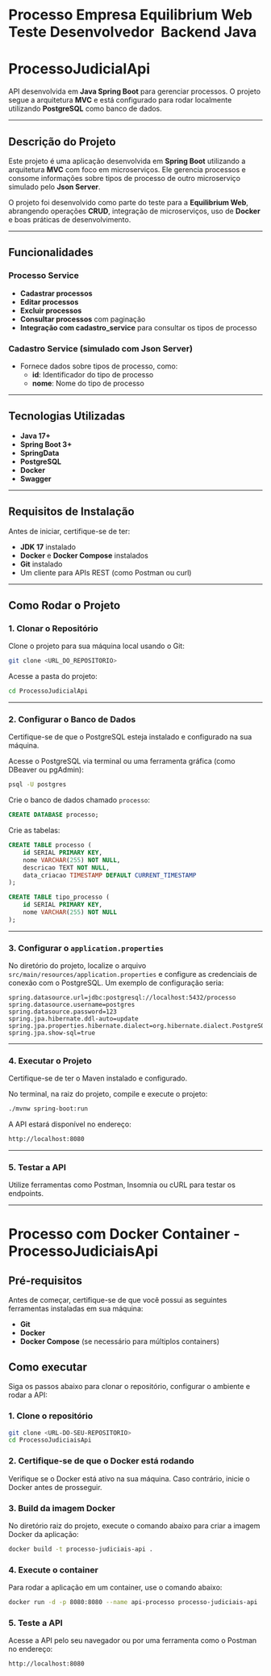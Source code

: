 # Processo Empresa Equilibrium Web  Teste Desenvolvedor  Backend Java



# ProcessoJudicialApi

API desenvolvida em **Java Spring Boot** para gerenciar processos. O projeto segue a arquitetura **MVC** e está configurado para rodar localmente utilizando **PostgreSQL** como banco de dados.

---

## Descrição do Projeto

Este projeto é uma aplicação desenvolvida em **Spring Boot** utilizando a arquitetura **MVC** com foco em microserviços. Ele gerencia processos e consome informações sobre tipos de processo de outro microserviço simulado pelo **Json Server**.

O projeto foi desenvolvido como parte do teste para a **Equilibrium Web**, abrangendo operações **CRUD**, integração de microserviços, uso de **Docker** e boas práticas de desenvolvimento.

---

## Funcionalidades

### Processo Service

- **Cadastrar processos**
- **Editar processos**
- **Excluir processos**
- **Consultar processos** com paginação
- **Integração com cadastro\_service** para consultar os tipos de processo

### Cadastro Service (simulado com Json Server)

- Fornece dados sobre tipos de processo, como:
  - **id**: Identificador do tipo de processo
  - **nome**: Nome do tipo de processo

---

## Tecnologias Utilizadas

- **Java 17+**
- **Spring Boot 3+**
- **SpringData**
- **PostgreSQL**
- **Docker**
- **Swagger**

---

## Requisitos de Instalação

Antes de iniciar, certifique-se de ter:

- **JDK 17** instalado
- **Docker** e **Docker Compose** instalados
- **Git** instalado
- Um cliente para APIs REST (como Postman ou curl)

---

## Como Rodar o Projeto

### 1. Clonar o Repositório

Clone o projeto para sua máquina local usando o Git:

```bash
git clone <URL_DO_REPOSITORIO>
```

Acesse a pasta do projeto:

```bash
cd ProcessoJudicialApi
```

---

### 2. Configurar o Banco de Dados

Certifique-se de que o PostgreSQL esteja instalado e configurado na sua máquina.

Acesse o PostgreSQL via terminal ou uma ferramenta gráfica (como DBeaver ou pgAdmin):

```bash
psql -U postgres
```

Crie o banco de dados chamado `processo`:


```sql
CREATE DATABASE processo;
```

Crie as tabelas:

```sql
CREATE TABLE processo (
    id SERIAL PRIMARY KEY,
    nome VARCHAR(255) NOT NULL,
    descricao TEXT NOT NULL,
    data_criacao TIMESTAMP DEFAULT CURRENT_TIMESTAMP
);

CREATE TABLE tipo_processo (
    id SERIAL PRIMARY KEY,
    nome VARCHAR(255) NOT NULL
);
```

---

### 3. Configurar o `application.properties`

No diretório do projeto, localize o arquivo `src/main/resources/application.properties` e configure as credenciais de conexão com o PostgreSQL. Um exemplo de configuração seria:

```properties
spring.datasource.url=jdbc:postgresql://localhost:5432/processo
spring.datasource.username=postgres
spring.datasource.password=123
spring.jpa.hibernate.ddl-auto=update
spring.jpa.properties.hibernate.dialect=org.hibernate.dialect.PostgreSQLDialect
spring.jpa.show-sql=true
```

---

### 4. Executar o Projeto

Certifique-se de ter o Maven instalado e configurado.

No terminal, na raiz do projeto, compile e execute o projeto:

```bash
./mvnw spring-boot:run
```

A API estará disponível no endereço:

```bash
http://localhost:8080
```

---

### 5. Testar a API

Utilize ferramentas como Postman, Insomnia ou cURL para testar os endpoints.


---

# Processo com Docker Container - ProcessoJudiciaisApi

## Pré-requisitos  

Antes de começar, certifique-se de que você possui as seguintes ferramentas instaladas em sua máquina:  

- **Git**  
- **Docker**  
- **Docker Compose** (se necessário para múltiplos containers)  

## Como executar  

Siga os passos abaixo para clonar o repositório, configurar o ambiente e rodar a API:  

### 1. Clone o repositório  

```bash
git clone <URL-DO-SEU-REPOSITORIO>
cd ProcessoJudiciaisApi
```

### 2. Certifique-se de que o Docker está rodando

Verifique se o Docker está ativo na sua máquina. Caso contrário, inicie o Docker antes de prosseguir.

### 3. Build da imagem Docker

No diretório raiz do projeto, execute o comando abaixo para criar a imagem Docker da aplicação:

```bash
docker build -t processo-judiciais-api .
```

### 4. Execute o container

Para rodar a aplicação em um container, use o comando abaixo:

```bash
docker run -d -p 8080:8080 --name api-processo processo-judiciais-api
```

### 5. Teste a API

Acesse a API pelo seu navegador ou por uma ferramenta como o Postman no endereço:

```bash
http://localhost:8080
```

